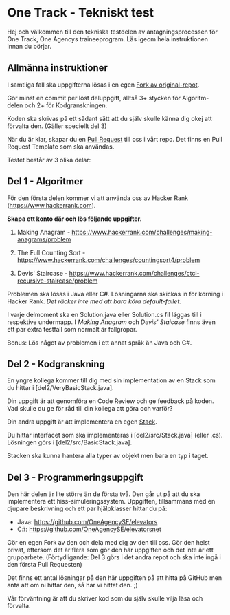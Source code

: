# One Track - Tekniskt test

Hej och välkommen till den tekniska testdelen av antagningsprocessen för One Track, One Agencys traineeprogram. Läs
igeom hela instruktionen innan du börjar.

## Allmänna instruktioner

I samtliga fall ska uppgifterna lösas i en egen [Fork av original-repot](https://help.github.com/articles/fork-a-repo/).

Gör minst en commit per löst deluppgift, alltså 3+ stycken för Algoritm-delen och 2+ för Kodgranskningen.

Koden ska skrivas på ett sådant sätt att du själv skulle känna dig okej att förvalta den. (Gäller speciellt del 3)

När du är klar, skapar du en [Pull Request](https://help.github.com/articles/creating-a-pull-request/) till oss i vårt repo. 
Det finns en Pull Request Template som ska användas.


Testet består av 3 olika delar:

## Del 1 - Algoritmer

För den första delen kommer vi att använda oss av Hacker Rank (https://www.hackerrank.com). 

__Skapa ett konto där och lös följande uppgifter.__

1. Making Anagram - https://www.hackerrank.com/challenges/making-anagrams/problem

1. The Full Counting Sort - https://www.hackerrank.com/challenges/countingsort4/problem

1. Devis' Staircase - https://www.hackerrank.com/challenges/ctci-recursive-staircase/problem

Problemen ska lösas i Java eller C#. Lösningarna ska skickas in för körning i Hacker Rank. _Det räcker inte med 
att bara köra default-fallet._

I varje delmoment ska en Solution.java eller Solution.cs fil läggas till i respektive undermapp. I _Making Anagram_ och _Devis' Staicase_
finns även ett par extra testfall som normalt är fallgropar.

Bonus: Lös något av problemen i ett annat språk än Java och C#.

## Del 2 - Kodgranskning

En yngre kollega kommer till dig med sin implementation av en Stack som du hittar i [del2/VeryBasicStack.java].

Din uppgift är att genomföra en Code Review och ge feedback på koden. Vad skulle du ge för råd till din kollega att göra och varför?

Din andra uppgift är att implementera en egen [Stack](https://sv.wikipedia.org/wiki/Stack_(datastruktur)). 

Du hittar interfacet som ska implementeras i [del2/src/Stack.java]
(eller .cs). Lösningen görs i [del2/src/BasicStack.java].

Stacken ska kunna hantera alla typer av objekt men bara en typ i taget.


## Del 3 - Programmeringsuppgift

Den här delen är lite större än de första två. Den går ut på att du ska implementera ett hiss-simuleringssystem. 
Uppgiften, tillsammans med en djupare beskrivning och ett par hjälpklasser hittar du på:

- Java: https://github.com/OneAgencySE/elevators
- C#: https://github.com/OneAgencySE/elevatorsnet

Gör en egen Fork av den och dela med dig av den till oss. Gör den helst privat, eftersom det är flera som gör den här uppgiften och det inte är ett grupparbete. (Förtydligande: Del 3 görs i det andra repot och ska inte ingå i den första Pull Requesten)

Det finns ett antal lösningar på den här uppgiften på att hitta på GitHub men anta att om ni hittar den, så har vi hittat den. ;)

Vår förväntning är att du skriver kod som du själv skulle vilja läsa och förvalta.



